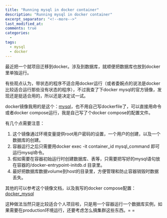 ```yaml
---
title: "Running mysql in docker container"
description: "Running mysql in docker container"
excerpt_separator: "<!--more-->"
last_modified_at: 
comments: true
categories:
  -
tags:
  - mysql
  - docker
---
```


最近把一个就项目迁移到docker。涉及到数据库，就顺便把数据库也放到docker里单独运行。

有些观点认为，带状态的程序不适合用docker运行（或者委婉点的说法是docker比较适合运行那些没有状态的程序），不过我查了下docker mysql的官方镜像，发现还是挺适合用的，所以还是决定试一试。

docker镜像我用的是这个：<a target="_blank" href="https://hub.docker.com/_/mysql/">mysql</a>，也不用自己写dockerfile了，可以直接用命令或者docker compose运行，我是自己写了个docker compose的配置文件。

有几个点需要注意：
1. 这个镜像通过环境变量提供root用户密码的设置，一个用户的创建，以及一个数据库的创建。
2. 容器运行之后只需要用docker exec -it container_id mysql_command 即可运行mysql命令。
3. 假如需要在容器初始运行时创建数据库、表等，只需要把写好的mysql语句放在容器的/docker-entrypoint-initdb.d 目录里。
4. 最好把数据库数据volume到host的目录里，方便管理和防止容器销毁时数据丢失。

其他的可以参考这个镜像文档，以及我写的docker compose配置：<a target="_blank" href="https://github.com/JamaisMagic/docker_mysql">docker_mysql</a>

这种做法当然只是比较适合个人项目啦，只是用一个容器运行一个数据库实例，如果需要在production环境运行，还要考虑怎么搞集群这些东西。= =

